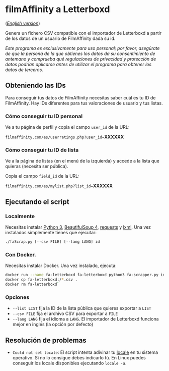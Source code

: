 # filmAffinity a Letterboxd

(_[English version](README.md)_)

Genera un fichero CSV compatible con el importador de Letterboxd a partir de los
datos de un usuario de FilmAffinity dada su id.

_Este programa es exclusivamente para uso personal; por favor, asegúrate de que
la persona de la que obtienes los datos da su consentimiento de antemano y
comprueba qué regulaciones de privacidad y protección de datos podrían aplicarse
antes de utilizar el programa para obtener los datos de terceros._

## Obteniendo las IDs

Para conseguir tus datos de FilmAffinity necesitas saber cuál es tu ID de
FilmAffinity. Hay IDs diferentes para tus valoraciones de usuario y tus listas.

### Cómo conseguir tu ID personal

Ve a tu página de perfil y copia el campo `user_id` de la URL:

`filmaffinity.com/es/userratings.php?user_id=`**XXXXXX**

### Cómo conseguir tu ID de lista

Ve a la página de listas (en el menú de la izquierda) y accede a la lista que
quieras (necesita ser pública).

Copia el campo `field_id` de la URL:

`filmaffinity.com/es/mylist.php?list_id=`**XXXXXX**

## Ejecutando el script

### Localmente

Necesitas instalar [Python 3](https://www.python.org/downloads),
[BeautifulSoup 4](https://www.crummy.com/software/BeautifulSoup/bs4/doc/#installing-beautiful-soup),
[requests](https://requests.readthedocs.io/en/master/) y
[lxml](https://lxml.de/). Una vez instalados simplemente tienes que ejecutar:

```sh
./faScrap.py [--csv FILE] [--lang LANG] id
```

### Con Docker.

Necesitas instalar Docker. Una vez instalado, ejecuta:

```sh
docker run --name fa-letterboxd fa-letterboxd python3 fa-scrapper.py id
docker cp fa-letterboxd:/*.csv .
docker rm fa-letterboxd`
```

### Opciones

- `--list LIST` fija la ID de la lista pública que quieres exportar a `LIST`
- `--csv FILE` fija el archivo CSV para exportar a `FILE`
- `--lang LANG` fija el idioma a `LANG`. El importador de Letterboxd funciona
  mejor en inglés (la opción por defecto)

## Resolución de problemas

- `Could not set locale`: El script intenta adivinar tu
  [locale](<https://en.wikipedia.org/wiki/Locale_(computer_software)>) en tu
  sistema operativo. Si no lo consigue debes indicarlo tú. En Linux puedes
  conseguir los locale disponibles ejecutando `locale -a`.
